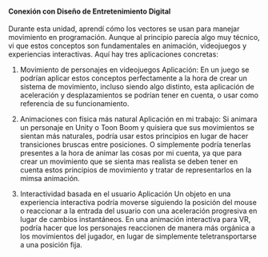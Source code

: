 #### Conexión con Diseño de Entretenimiento Digital

Durante esta unidad, aprendí cómo los vectores se usan para manejar movimiento en programación. Aunque al principio parecía algo muy técnico, vi que estos conceptos son fundamentales en animación, 
videojuegos y experiencias interactivas. Aquí hay tres aplicaciones concretas:

1. Movimiento de personajes en videojuegos
Aplicación: En un juego se podrían aplicar estos conceptos perfectamente a la hora de crear un sistema de movimiento, incluso siendo algo distinto, esta aplicación de aceleración y desplazamientos
se podrían tener en cuenta, o usar como referencia de su funcionamiento.

3. Animaciones con física más natural
Aplicación en mi trabajo: Si animara un personaje en Unity o Toon Boom y quisiera que sus movimientos se sientan más naturales, podría usar estos principios en lugar de hacer transiciones bruscas entre posiciones.
O simplemente podría tenerlas presentes a la hora de animar las cosas por mi cuenta, ya que para crear un movimiento que se sienta mas realista se deben tener en cuenta estos principios de movimiento y tratar de representarlos en la
mimsa animación. 

5. Interactividad basada en el usuario
Aplicación Un objeto en una experiencia interactiva podría moverse siguiendo la posición del mouse o reaccionar a la entrada del usuario con una aceleración progresiva en lugar de cambios instantáneos.
En una animación interactiva para VR, podría hacer que los personajes reaccionen de manera más orgánica a los movimientos del jugador, en lugar de simplemente teletransportarse a una posición fija.
